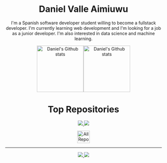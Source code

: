 <div align = "center">
  
  # Daniel Valle Aimiuwu

  I'm a Spanish software developer student willing to become a fullstack developer. I'm currently learning web development and I'm looking for a job as a junior developer. I'm also interested in data science and machine learning.

  <a href="https://github.com/anuraghazra/github-readme-stats"><img align="center" height = "150"  src="https://github-readme-stats.vercel.app/api?username=valle-code&show_icons=true&include_all_commits=true&theme=tokyonight" alt="Daniel's Github stats" /></a><a href="https://github.com/anuraghazra/github-readme-stats"><img align="center" height = "150" src="https://github-readme-stats.vercel.app/api/top-langs/?username=valle-code&layout=compact&theme=tokyonight" alt="Daniel's Github stats" /></a>

  # Top Repositories

  <p align="center">
    <a href="https://github.com/valle-code/Boolean">
      <img src="https://github-readme-stats.vercel.app/api/pin/?username=valle-code&repo=Boolean&theme=tokyonight" />
    </a><a href="https://github.com/valle-code/Bingo">
      <img src="https://github-readme-stats.vercel.app/api/pin/?username=valle-code&repo=Bingo&theme=tokyonight" />
    </a>
  </p>

  <p align="center">
    <a href="https://github.com/valle-code?tab=repositories">
      <img  height = "40" alt="All Repositories" title="All Repositories" src="https://custom-icon-badges.herokuapp.com/badge/Todos los repositorios-2962FF?style=for-the-badge&logoColor=white&logo=repo"/>
    </a>
  </p>

  ---

  <a href="https://www.linkedin.com/in/daniel-valle-aimiuwu-655065235/">
      <img src="https://img.shields.io/badge/LinkedIn-0077B5?style=for-the-badge&logo=linkedin&logoColor=white" />
  </a>
  <a href:"mailto:danivalle.code@gmail.com">
      <img src="https://img.shields.io/badge/Gmail-D14836?style=for-the-badge&logo=gmail&logoColor=white" />
  </a>
</div>
